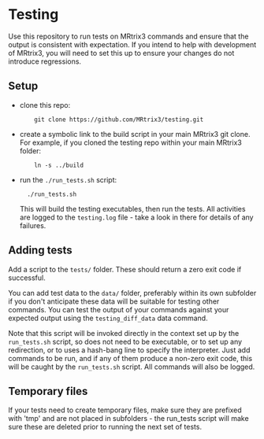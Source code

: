 # Testing

Use this repository to run tests on MRtrix3 commands and ensure that the output
is consistent with expectation. If you intend to help with development of
MRtrix3, you will need to set this up to ensure your changes do not introduce
regressions. 

## Setup

- clone this repo:
    
          git clone https://github.com/MRtrix3/testing.git

- create a symbolic link to the build script in your main MRtrix3 git clone.
  For example, if you cloned the testing repo within your main MRtrix3 folder:
    
          ln -s ../build

- run the `./run_tests.sh` script:

        ./run_tests.sh
        
    This will build the testing executables, then run the tests. All activities
    are logged to the `testing.log` file - take a look in there for details of any
    failures.


## Adding tests
 
Add a script to the `tests/` folder. These should return a zero exit code if
successful.

You can add test data to the `data/` folder, preferably within its own
subfolder if you don't anticipate these data will be suitable for testing other
commands. You can test the output of your commands against your expected output
using the `testing_diff_data` data command.

Note that this script will be invoked directly in the context set up by the
`run_tests.sh` script, so does not need to be executable, or to set up any
redirection, or to uses a hash-bang line to specify the interpreter.  Just add
commands to be run, and if any of them produce a non-zero exit code, this will
be caught by the `run_tests.sh` script.  All commands will also be logged.

## Temporary files 

If your tests need to create temporary files, make sure they are prefixed with
'tmp' and are not placed in subfolders - the run_tests script will make sure
these are deleted prior to running the next set of tests. 
